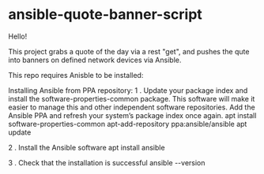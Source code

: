 # ansible-quote-banner-script

Hello!

This project grabs a quote of the day via a rest "get", and pushes the qute into banners on defined network devices via Ansible.

This repo requires Anisble to be installed:

Installing Ansible from PPA repository:
1 . Update your package index and install the software-properties-common package. This software will make it easier to manage this and other independent software repositories. Add the Ansible PPA and refresh your system’s package index once again.
apt install software-properties-common
apt-add-repository ppa:ansible/ansible
apt update


2 . Install the Ansible software
apt install ansible


3 . Check that the installation is successful
ansible --version
